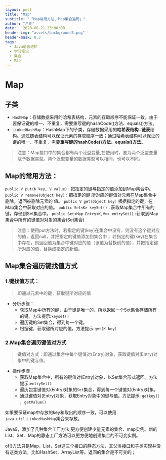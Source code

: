 ```yaml
---
layout: post
title: "Map"
subtitle: "「Map常用方法、Map集合遍历」"
author: "月明"
date:   2020-06-21 23:00:00
header-img: "assets/background3.png"
header-mask: 0.3
tags:
  - Java语言进阶
  - 学习笔记
  - 集合
  - Map
---
```


# Map

## 子类

* `HashMap`：存储数据采用的哈希表结构，元素的存取顺序不能保证一致。由于要保证键的唯一、不重复，需要重写键的hashCode()方法、equals()方法。
* `LinkedHashMap`：HashMap下的子类，存储数据采用的**哈希表结构**+**链表**结构。通过链表结构可以保证元素的存取顺序一致；通过哈希表结构可以保证的键的唯一、不重复，需要**重写键的hashCode()方法、equals()方法**。

> 注意：Map接口中的集合都有两个泛型变量,在使用时，要为两个泛型变量赋予数据类型。两个泛型变量的数据类型可以相同，也可以不同。

## Map的常用方法：

`public V put(K key, V value)` : 把指定的键与指定的值添加到Map集合中。
`public V remove(Object key)` : 把指定的键 所对应的键值对元素在Map集合中删除，返回被删除元素的 值。
`public V get(Object key)` 根据指定的键，在Map集合中获取对应的值。
`public Set<K> keySet()` : 获取Map集合中所有的键，存储到Set集合中。
`public Set<Map.Entry<K,V>> entrySet()` :获取到Map集合中所有的键值对对象的集合(Set集合)

> 注意：使用put方法时，若指定的键(key)在集合中没有，则没有这个键对应的值，返回null，并把指定的键值添加到集合中；
> 若指定的键(key)在集合中存在，则返回值为集合中键对应的值（该值为替换前的值），并把指定键所对应的值，替换成指定的新值。

## Map集合遍历键找值方式

### 1.键找值方式：

> 即通过元素中的键，获取键所对应的值

- 分析步骤：
    - 获取Map中所有的键，由于键是唯一的，所以返回一个Set集合存储所有的键。方法提示:`keyset()`
    - 遍历键的Set集合，得到每一个键。
    - 根据键，获取键所对应的值。方法提示:`get(K key)`

### 2.Map集合遍历键值对方式

> 键值对方式：即通过集合中每个键值对(Entry)对象，获取键值对(Entry)对象中的键与值。

- 操作步骤：
    - 获取Map集合中，所有的键值对(Entry)对象，以Set集合形式返回。方法提示:`entrySet()`
    - 遍历包含键值对(Entry)对象的`Set`集合，得到每一个键值对(Entry)对象。
    - 通过键值对(Entry)对象，获取Entry对象中的键与值。方法提示: `getkey()` ，`getValue()`

如果要保证map中存放的key和取出的顺序一致，可以使用 `java.util.LinkedHashMap`集合来存放。

Java9，添加了几种集合工厂方法,更方便创建少量元素的集合、map实例。新的List、Set、Map的静态工厂方法可以更方便地创建集合的不可变实例。

of()方法只是Map，List，Set这三个接口的静态方法，其父类接口和子类实现并没有这类方法，比如HashSet，ArrayList等。返回的集合是不可变的；